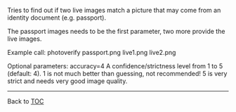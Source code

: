 Tries to find out if two live images match a picture that may come from an
identity document (e.g. passport).

The passport images needs to be the first parameter, two more provide the live
images.

Example call: photoverify passport.png live1.png live2.png

Optional parameters:
   accuracy=4           A confidence/strictness level from 1 to 5 (default: 4).
                        1 is not much better than guessing, not recommended!
                        5 is very strict and needs very good image quality.

---

Back to [TOC](./toc.md)